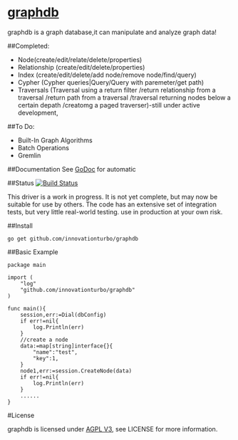 [graphdb](http://github.com/innovationturbo/graphdb)
=======


graphdb is a graph database,it can manipulate and analyze graph data! 

##Completed:
* Node(create/edit/relate/delete/properties)
* Relationship (create/edit/delete/properties)
* Index (create/edit/delete/add node/remove node/find/query)
* Cypher (Cypher queries|Query/Query with paremeter/get path)
* Traversals (Traversal using a return filter
  /return relationship from a traversal
  /return path from a traversal
  /traversal returning nodes below a certain depath
  /creatomg a paged traverser)-still under active development,


##To Do:
* Built-In Graph Algorithms
* Batch Operations
* Gremlin

##Documentation
See [GoDoc](http://godoc.org/github.com/innovationturbo/graphdb) for automatic

##Status
[![Build Status](https://travis-ci.org/innovationturbo/graphdb.png)](https://travis-ci.org/innovationturbo/graphdb)

This driver is a work in progress.  It is not yet complete, but may now be
suitable for use by others.  The code has an extensive set of integration
tests, but very little real-world testing. use in production at your own
risk.



##Install

	go get github.com/innovationturbo/graphdb



##Basic Example

	package main

	import (
		"log"
		"github.com/innovationturbo/graphdb"   
	)

	func main(){
		session,err:=Dial(dbConfig)
		if err!=nil{
			log.Println(err)
		}
		//create a node
		data:=map[string]interface{}{
			"name":"test",
			"key":1,
		}
		node1,err:=session.CreateNode(data)
		if err!=nil{
			log.Println(err)
		}
		......
	}

#License

graphdb is licensed under [AGPL V3](http://www.gnu.org/licenses/agpl.html), see LICENSE for more information.